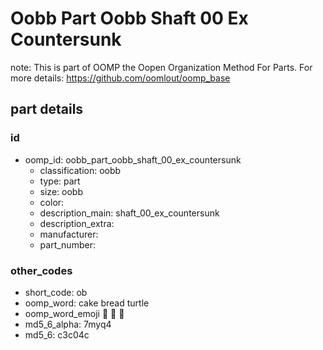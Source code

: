 # Oobb Part Oobb Shaft 00 Ex Countersunk  

note: This is part of OOMP the Oopen Organization Method For Parts. For more details: https://github.com/oomlout/oomp_base

##  part details





### id
* oomp_id: oobb_part_oobb_shaft_00_ex_countersunk
  * classification: oobb
  * type: part
  * size: oobb
  * color: 
  * description_main: shaft_00_ex_countersunk
  * description_extra: 
  * manufacturer: 
  * part_number: 

### other_codes
* short_code: ob
* oomp_word: cake bread turtle
* oomp_word_emoji :cake: :bread: :turtle:
* md5_6_alpha: 7myq4
* md5_6: c3c04c